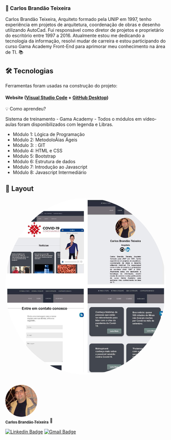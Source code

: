 ### 💪 Carlos Brandão Teixeira


Carlos Brandão Teixeira, Arquiteto formado pela UNIP em 1997, tenho experiência em projetos de arquitetura, coordenação de obras e desenho utilizando AutoCad. Fui responsável como diretor de projetos e proprietário do escritório entre 1997 a 2016. Atualmente estou me dedicando a tecnologia da informação, resolvi mudar de carreira e estou participando do curso Gama Academy Front-End para aprimorar meu conhecimento na área de TI. :books:


## 🛠 Tecnologias

Ferramentas foram usadas na construção do projeto:

#### **Website**  ([Visual Studio Code](https://visualstudio.microsoft.com/pt-br/)  +  [GitHub Desktop](https://desktop.github.com/))

💡 Como aprendeu?

Sistema de treinamento - Gama Academy - Todos o módulos em vídeo-aulas foram disponibilizados com legenda e Libras. 

- Módulo 1: Lógica de Programação
- Módulo 2: MetodoloĀias Ágeis
- Módulo 3: : GIT
- Módulo 4: HTML e CSS
- Módulo 5: Bootstrap
- Módulo 6: Estrutura de dados
- Módulo 7: Introdução ao Javascript
- Módulo 8: Javascript Intermediário  

## 🎨 Layout

<p align="center">
  <img style="border-radius: 50%;" src="https://github.com/cbranteix/cbranteix/blob/main/layoutDev1.jpg" width="600px;" alt=""/>
</p>

##
<a href="https://github.com/cbranteix">
 <img style="border-radius: 50%;" src="https://github.com/cbranteix/cbranteix/blob/main/imgft.jpeg" width="100px;" alt=""/>
 <br />
 <sub><b>Carlos Brandão Teixeira</b></sub></a> 🚀</a>
 <br />

[![Linkedin Badge](https://img.shields.io/badge/-CarlosBrandaoTeixeira-blue?style=flat-square&logo=Linkedin&logoColor=white&link=https://www.linkedin.com/in/carlosbrandaoteixeira/)](https://www.linkedin.com/in/carlosbrandaoteixeira/) [![Gmail Badge](https://img.shields.io/badge/-cbranteix@gmail.com-c14438?style=flat-square&logo=Gmail&logoColor=white&link=mailto:cbranteix@gmail.com)](mailto:cbranteix@gmail.com)

